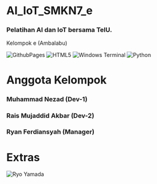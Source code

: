 # AI_IoT_SMKN7_e
### Pelatihan AI dan IoT bersama TelU.
Kelompok e (Ambalabu)

![GithubPages](https://img.shields.io/badge/github%20pages-121013?style=for-the-badge&logo=github&logoColor=white) ![HTML5](https://img.shields.io/badge/html5-%23E34F26.svg?style=for-the-badge&logo=html5&logoColor=white) ![Windows Terminal](https://img.shields.io/badge/Windows%20Terminal-%234D4D4D.svg?style=for-the-badge&logo=windows-terminal&logoColor=white) ![Python](https://img.shields.io/badge/python-3670A0?style=for-the-badge&logo=python&logoColor=ffdd54)

# Anggota Kelompok
### Muhammad Nezad (Dev-1)
### Rais Mujaddid Akbar (Dev-2)
### Ryan Ferdiansyah (Manager)

# Extras
![Ryo Yamada]("./pics/awokawok.png")
